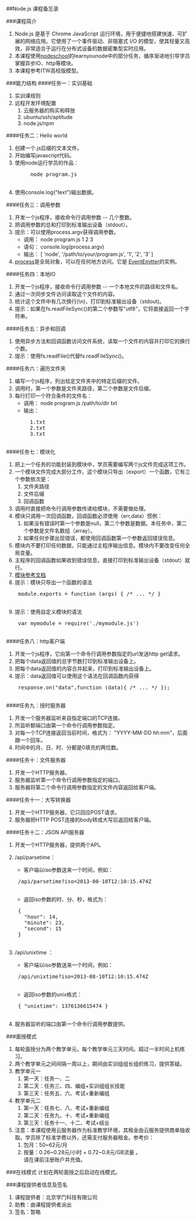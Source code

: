 ##Node.js
课程备忘录

###课程简介
1. Node.js 是基于 Chrome JavaScript 运行环境，用于便捷地搭建快速、可扩展的网络应用。它使用了一个事件驱动、非阻塞式 I/O 的模型，使其轻量又高效，非常适合于运行在分布式设备的数据密集型实时应用。
2. 本课程使用[nodeschool](http://nodeschool.io/)的learnyounode中的部分任务，循序渐进地引导学员掌握异步IO、http等模块。
3. 本课程参考ITW高校版模型。

###能力结构
####任务一：实训基础
1. 实训课规则
2. 远程开发环境配置 
	1. 云服务器的购买和释放
	2. ubuntu/ssh/aptitude
	3. node.js/npm

####任务二：Hello world
1. 创建一个.js后缀的文本文件。
2. 开始编写javascript代码。
3. 使用node运行学员的作品：
	<pre>
		node program.js	
	</pre>
4. 使用console.log("text")输出数据。 

####任务三：调用参数
1. 开发一个js程序，接收命令行调用参数 -- 几个整数。
2. 把调用参数的总和打印到标准输出设备（stdout）。
3. 提示：可以使用process.argv获得调用参数。
	* 调用： node program.js 1 2 3
	* 语句： console.log(process.argv)
	* 输出： [ 'node', '/path/to/your/program.js', '1', '2', '3' ]
4. [process](https://nodejs.org/api/process.html)是全局对象，可以在任何地方访问。它是 [EventEmitter](https://nodejs.org/api/events.html#events_class_events_eventemitter)的实例。

####任务四：本地IO
1. 开发一个js程序，接收命令行调用参数 -- 一个本地文件的路径和文件名。
2. 通过一次同步文件访问读取这个文件的内容。
3. 统计这个文件中有几次换行(\n)，打印到标准输出设备（stdout)。
4. 提示：如果在fs.readFileSync()的第二个参数写"utf8"，它将直接返回一个字符串。

####任务五：异步和回调
1. 使用异步方法和回调函数访问文件系统，读取一个文件的内容并打印它的换行个数。
2. 提示：使用fs.readFile()代替fs.readFileSync()。

####任务六：遍历文件夹
1. 编写一个js程序，列出给定文件夹中的特定后缀的文件。
2. 调用时，第一个参数是文件夹路径，第二个参数是文件后缀。
3. 每行打印一个符合条件的文件名：
	* 调用： node program.js /path/to/dir txt
	* 输出：
		<pre>
		1.txt
		2.txt
		3.txt
		</pre> 

####任务七：模块化
1. 把上一个任务的功能封装到模块中，学员需要编写两个js文件完成这项工作。
2. 一个模块文件完成大部分工作，这个模块只导出（export）一个函数，它有三个参数依次是：
	1. 文件夹路径
	2. 文件后缀
	3. 回调函数
3. 调用时直接把命令行调用参数传递给模块，不需要做处理。
4. 模块只调用一次回调函数，回调函数必须使用（err,data）惯例：
	1. 如果没有错误时第一个参数是null，第二个参数是数据。本任务中，第二个参数是文件名数组（array）。
	2. 如果任何步骤出现错误，都使用回调函数第一个参数返回错误信息。
5. 模块内不要打印任何数据，只能通过主程序输出信息。模块内不要改变任何全局变量。
6. 主程序的回调函数如果收到错误信息，直接打印到标准输出设备（stdout）就行。
7. [模块参考文档](https://nodejs.org/docs/latest/api/modules.html)
8. 提示：模块只导出一个函数的语法
	<pre>
	module.exports = function (args) { /* ... */ }
	</pre>
9. 提示：使用自定义模块的语法
	<pre>
	var mymodule = require('./mymodule.js')
	</pre>

####任务八：http客户端
1. 开发一个js程序，它向第一个命令行调用参数指定的url发送http get请求。
2. 把每个data返回值的总字节数打印到标准输出设备上。
3. 把每个data返回值的内容合并起来，打印到标准输出设备上。
4. 提示：data返回值可以使用这个语法在回调函数内获得
	<pre>
	response.on("data",function (data){ /* ... */ });
	</pre>

####任务九：授时服务器
1. 开发一个服务器监听来自指定端口的TCP连接。
2. 所监听额端口由第一个命令行调用参数指定。
3. 对每一个TCP连接返回当前时间，格式为： "YYYY-MM-DD hh:mm"，后面跟一个回车。
4. 时间中的月、日、时、分都是0填充的两位数。

####任务十：文件服务器
1. 开发一个HTTP服务器。
2. 服务器监听第一个命令行调用参数指定的端口。
3. 服务器将第二个命令行调用参数指定的文件内容返回给客户端。

####任务十一：大写转换器
1. 开发一个HTTP服务器，它只回应POST请求。
2. 服务器把HTTP POST连接的body转成大写后返回给客户端。

####任务十二：JSON API服务器
1. 开发一个HTTP服务器，提供两个API。
2. /api/parsetime：
	* 客户端以iso参数送来一个时间，例如：  
	<pre>
	/api/parsetime?iso=2013-08-10T12:10:15.474Z
	</pre>
	* 返回iso参数的时、分、秒，格式为：
	<pre>
	{
	  "hour": 14,
	  "minute": 23,
	  "second": 15
	}
	</pre>

3. /api/unixtime ：
	* 客户端以iso参数送来一个时间，例如：  
	<pre>
	/api/unixtime?iso=2013-08-10T12:10:15.474Z
	</pre>
	* 返回iso参数的unix格式：
	<pre>
	{ "unixtime": 1376136615474 }
	</pre>
4. 服务器监听的端口由第一个命令行调用参数提供。

###面授模式
1. 每轮面授分为两个教学单元，每个教学单元三天时间。超过一半时间上机练习。
2. 两个教学单元之间间隔一周以上，期间由实训组组长组织练习，提供答疑。
3. 教学单元一
	1. 第一天：任务一、二
	2. 第二天：任务三、四、编组+实训组组长技能
	3. 第三天：任务五、六、考试+重新编组
4. 教学单元二
	1. 第一天：任务七、八、考试+重新编组
	2. 第二天：任务九、十、考试+重新编组
	3. 第三天：任务十一、十二、考试+结业
5. 注意：本课程使用云服务器作为标准教学环境，其租金由云服务提供商单独收取。学员除了标准学费以外，还需支付服务器租金。参考价：
	1. 包月：50~62元/月
	2. 按量：0.26~0.28元/小时 + 0.72~0.8元/GB流量 。  
	请在课前注册账户并充值。 

###在线模式
计划在两轮面授之后启动在线模式。

###课程提供者信息及签名
1. 课程提供者：北京学门科技有限公司
3. 助教：由课程提供者派出
3. 签名：暂略